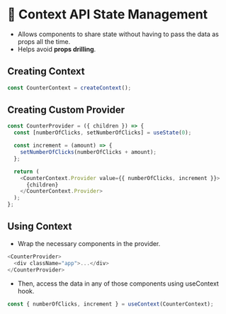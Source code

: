 # 🍒 Context API State Management

- Allows components to share state without having to pass the data as props all the time.
- Helps avoid **props drilling**.

## Creating Context

```js
const CounterContext = createContext();
```

## Creating Custom Provider

```js
const CounterProvider = ({ children }) => {
  const [numberOfClicks, setNumberOfClicks] = useState(0);

  const increment = (amount) => {
    setNumberOfClicks(numberOfClicks + amount);
  };

  return (
    <CounterContext.Provider value={{ numberOfClicks, increment }}>
      {children}
    </CounterContext.Provider>
  );
};
```

## Using Context

- Wrap the necessary components in the provider.

```js
<CounterProvider>
  <div className="app">...</div>
</CounterProvider>
```

- Then, access the data in any of those components using useContext hook.

```js
const { numberOfClicks, increment } = useContext(CounterContext);
```
